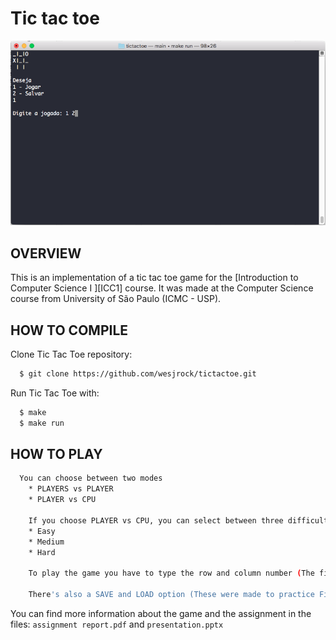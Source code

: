 # Tic tac toe

![Screenshot 1](img/tictactoe.png)

OVERVIEW
--------------------------------------------------
This is an implementation of a tic tac toe game for the [Introduction to Computer Science I
][ICC1] course. It was made at the Computer Science course from University of São Paulo (ICMC - USP).

HOW TO COMPILE
--------------------------------------------------

Clone Tic Tac Toe repository:

```bash
  $ git clone https://github.com/wesjrock/tictactoe.git
```

Run Tic Tac Toe with:

```bash
  $ make
  $ make run
```

HOW TO PLAY
--------------------------------------------------

```bash
  You can choose between two modes
	* PLAYERS vs PLAYER
	* PLAYER vs CPU
	
	If you choose PLAYER vs CPU, you can select between three difficulty modes:
	* Easy
	* Medium
	* Hard
	
	To play the game you have to type the row and column number (The first row and column are 0 0)
	
	There's also a SAVE and LOAD option (These were made to practice File I/O)
```

You can find more information about the game and the assignment in the files: `assignment report.pdf` and `presentation.pptx`
